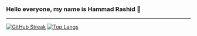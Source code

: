 ### Hello everyone, my name is Hammad Rashid 👋
***
[![GitHub Streak](https://github-readme-streak-stats.herokuapp.com?user=Hammad1007&theme=black-ice)](https://git.io/streak-stats)
[![Top Langs](https://github-readme-stats.vercel.app/api/top-langs/?username=Hammad1007&theme=tokyonight)](https://github.com/Hammad1007/github-readme-stats)
